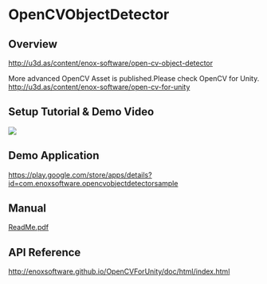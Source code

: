 OpenCVObjectDetector
====================

Overview
-----
<http://u3d.as/content/enox-software/open-cv-object-detector>  

More advanced OpenCV Asset is published.Please check OpenCV for Unity.  
<http://u3d.as/content/enox-software/open-cv-for-unity>

Setup Tutorial & Demo Video
-----
[![](http://img.youtube.com/vi/mGBfhb4-scs/0.jpg)](https://www.youtube.com/watch?v=mGBfhb4-scs)

Demo Application
-----
<https://play.google.com/store/apps/details?id=com.enoxsoftware.opencvobjectdetectorsample>

Manual
-----
[ReadMe.pdf](ReadMe.pdf)

API Reference
-----
<http://enoxsoftware.github.io/OpenCVForUnity/doc/html/index.html>
